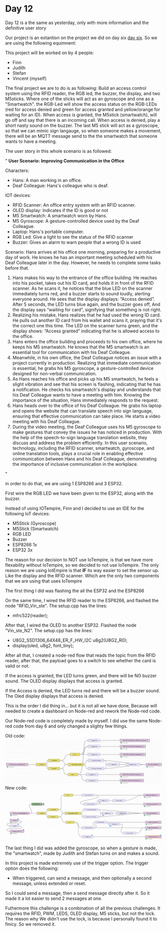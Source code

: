 # Day 12

Day 12 is a the same as yesterday, only with more information and the definitive user story

Our project is an extantion on the project we did on day six [day six](../Days/Sixthday.md). So we are using the following equimnent:

This project will be worked on by 4 people:

- Finn 
- Judith
- Stefan
- Vincent (myself)

The final project we are to do is as following:
Build an access control system using the RFID reader, the RGB led, the buzzer, the display, and two M5sticks. Where one of the sticks will act as an gyroscope and one as a "Smartwatch". the RGB-Led will show the access status on the RGB-LEDs (red for access denied and green for access granted and yellow/orange for waiting for an ID). When access is granted, the M5stick (smartwatch), will go off and say that there is an incoming call. When access is denied, play a short nasty sound on the buzzer. The last M5 stick will act as a gyroscope, so that we can mimic sign langauge, so when someone makes a movement, there will be an MQTT message send to the the smartwatch that someone wants to have a meeting. 

The user story in this whole scenario is as followed:

"
**User Scenario: Improving Communication in the Office**

Characters:
-	Hans: A man working in an office.
-	Deaf Colleague: Hans's colleague who is deaf.

IOT devices: 
-	RFID Scanner: An office entry system with an RFID scanner.
-	OLED display: Indicates if the ID is good or not
-	M5 Smartwatch: A smartwatch worn by Hans.
-	M5 Gyroscope: A gesture-controlled device used by the Deaf 
Colleague.
-	Laptop: Hans's portable computer.
-	RGB Led: Give a light to see the status of the RFID scanner
-	Buzzer: Gives an alarm to warn people that a wrong ID is used


Scenario:
Hans arrives at his office one morning, preparing for a productive day of work. He knows he has an important meeting scheduled with his Deaf Colleague later in the day. However, he needs to complete some tasks before that.
1.	Hans makes his way to the entrance of the office building. He reaches into his pocket, takes out his ID card, and holds it in front of the RFID scanner. As he scans it, he notices that the blue LED on the scanner immediately turns red, and a buzzer starts to sound loudly, alerting everyone around. He sees that the display displays: “Access denied”. After 5 seconds, the LED turns blue again, and the buzzer goes off, And the display says “waiting for card”, signifying that something is not right.
2.	Realizing his mistake, Hans realizes that he had used the wrong ID card. He pulls out another ID card from his wallet and scans it, praying that it's the correct one this time. The LED on the scanner turns green, and the display shows: “Access granted” indicating that he is allowed access to the office.
3.	Hans enters the office building and proceeds to his own office, where he keeps his M5 smartwatch. He knows that the M5 smartwatch is an essential tool for communication with his Deaf Colleague.
4.	Meanwhile, in his own office, the Deaf Colleague notices an issue with a project currently in production. Realizing that immediate communication is essential, he grabs his M5 gyroscope, a gesture-controlled device designed for non-verbal communication.
5.	As Hans reaches his office and picks up his M5 smartwatch, he feels a slight vibration and see that his screen is flashing, indicating that he has a notification. He checks his smartwatch's display and understands that his Deaf Colleague wants to have a meeting with him. Knowing the importance of the situation, Hans immediately responds to the request.
6.	Hans heads over to the office of his Deaf Colleague. He grabs his laptop and opens the website that can translate speech into sign language, ensuring that effective communication can take place. He starts a video meeting with his Deaf Colleague.
7.	During the video meeting, the Deaf Colleague uses his M5 gyroscope to make gestures that convey the issues he has noticed in production. With the help of the speech-to-sign language translation website, they discuss and address the problem efficiently.
In this user scenario, technology, including the RFID scanner, smartwatch, gyroscope, and online translation tools, plays a crucial role in enabling effective communication between Hans and his Deaf Colleague, demonstrating the importance of inclusive communication in the workplace.

"

in order to do that, we are using 1 ESP8266 and 3 ESP32.

First wire the RGB LED we have been given to the ESP32, along with the buzzer.

Instead of using IOTempire, Finn and I decided to use an IDE for the following IoT devices:

- M5Stick (Gyroscope)
- M5Stick (Smartwatch)
- RGB LED
- Buzzer
- ESP8266 1x
- ESP32 3x

The reason for our decision to NOT use IoTempire, is that we have more flexability without IoTempire, so we decided to not use IoTempire. The only reason we are using IotEmpire is that **IF** its way easier to set the sensor up. Like the display and the RFID scanner. Which are the only two components that we are using that uses IoTempire

The first thing I did was flashing the all the ESP32 and the ESP8266

On the same time, I wired the RFID reader to the ESP8266, and flashed the node "RFID_Vin_ste". The setup.cpp has the lines:

- mfrc522(reader);

After that, I wired the OLED to another ESP32. Flashed the node "Vin_ste_N2". The setup.cpp has the lines:

- U8G2_SSD1306_64X48_ER_F_HW_I2C u8g2(U8G2_R0);
- display(oled, u8g2, font_tiny);

After all that, I created a node-red flow that reads the topic from the RFID reader, after that, the payload goes to a switch to see whether the card is valid or not.

If the access is granted, the LED turns green, and there will be NO buzzer sound. The OLED display displays that access is granted. 

If the Access is denied, the LED turns red and there will be a buzzer sound. The Oled display displays that access is denied. 

This is the order I did thing in... but it is not all we have done, Because will needed to create a dashboard on Node-red and rework the Node-red code.

Our Node-red code is completely made by myself. I did use the same Node-red code from day 6 and only changed a slighty few things.

Old code: 
![Old Node red code](../Photos/Project_access_lock_IoT_layout.png)
New code:
![New Node red code](image-26.png)

The last thing I did was added the gyroscope, so when a gesture is made, the "smartwatch", made by Judith and Stefan turns on and makes a sound. 

In this project is made extremely use of the trigger option. The trigger option does the following:

- When triggered, can send a message, and then optionally a second message, unless extended or reset.

So I could send a message, then a send message directly after it. So it made it a lot easier to send 2 messages at one. 

Futhermore this challenge is a combination of all the previous challenges. It requires the RFID, PWM, LEDS, OLED display, M5 sticks, but not the lock. The reason why We didn't use the lock, is because I personally found it to finicy. So we removed it.